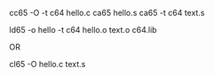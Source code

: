 cc65 -O -t c64 hello.c
ca65 hello.s
ca65 -t c64 text.s

ld65 -o hello -t c64 hello.o text.o c64.lib

OR

cl65 -O hello.c text.s
